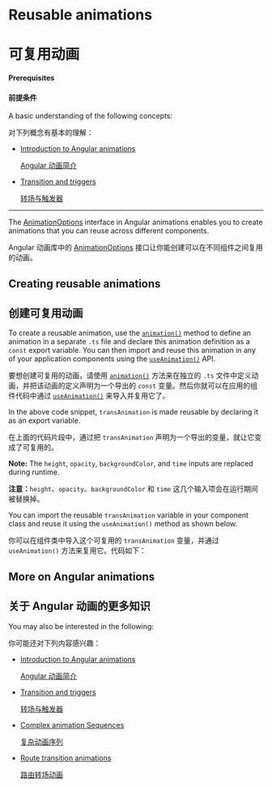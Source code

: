 # Reusable animations

# 可复用动画

#### Prerequisites

#### 前提条件

A basic understanding of the following concepts:

对下列概念有基本的理解：

* [Introduction to Angular animations](guide/animations)

  [Angular 动画简介](guide/animations)

* [Transition and triggers](guide/transition-and-triggers)

  [转场与触发器](guide/transition-and-triggers)

<hr>

The [AnimationOptions](api/animations/AnimationOptions) interface in Angular animations enables you to create animations that you can reuse across different components.

Angular 动画库中的 [AnimationOptions](api/animations/AnimationOptions) 接口让你能创建可以在不同组件之间复用的动画。

## Creating reusable animations

## 创建可复用动画

To create a reusable animation, use the [`animation()`](api/animations/animation) method to define an animation in a separate `.ts` file and declare this animation definition as a `const` export variable. You can then import and reuse this animation in any of your application components using the [`useAnimation()`](api/animations/useAnimation) API.

要想创建可复用的动画，请使用 [`animation()`](api/animations/animation) 方法来在独立的 `.ts` 文件中定义动画，并把该动画的定义声明为一个导出的 `const` 变量。然后你就可以在应用的组件代码中通过 [`useAnimation()`](api/animations/useAnimation) 来导入并复用它了。

<code-example path="animations/src/app/animations.ts" header="src/app/animations.ts" region="reusable" language="typescript"></code-example>

In the above code snippet, `transAnimation` is made reusable by declaring it as an export variable.

在上面的代码片段中，通过把 `transAnimation` 声明为一个导出的变量，就让它变成了可复用的。

<div class="alert is-helpful">

**Note:** The `height`, `opacity`, `backgroundColor`, and `time` inputs are replaced during runtime.

**注意：**`height`、`opacity`、`backgroundColor` 和 `time` 这几个输入项会在运行期间被替换掉。

</div>

You can import the reusable `transAnimation` variable in your component class and reuse it using the `useAnimation()` method as shown below.

你可以在组件类中导入这个可复用的 `transAnimation` 变量，并通过 `useAnimation()` 方法来复用它。代码如下：

<code-example path="animations/src/app/open-close.component.3.ts" header="src/app/open-close.component.ts" region="reusable" language="typescript"></code-example>

## More on Angular animations

## 关于 Angular 动画的更多知识

You may also be interested in the following:

你可能还对下列内容感兴趣：

* [Introduction to Angular animations](guide/animations)

  [Angular 动画简介](guide/animations)

* [Transition and triggers](guide/transition-and-triggers)

  [转场与触发器](guide/transition-and-triggers)

* [Complex animation Sequences](guide/complex-animation-sequences)

  [复杂动画序列](guide/complex-animation-sequences)

* [Route transition animations](guide/route-animations)

  [路由转场动画](guide/route-animations)

